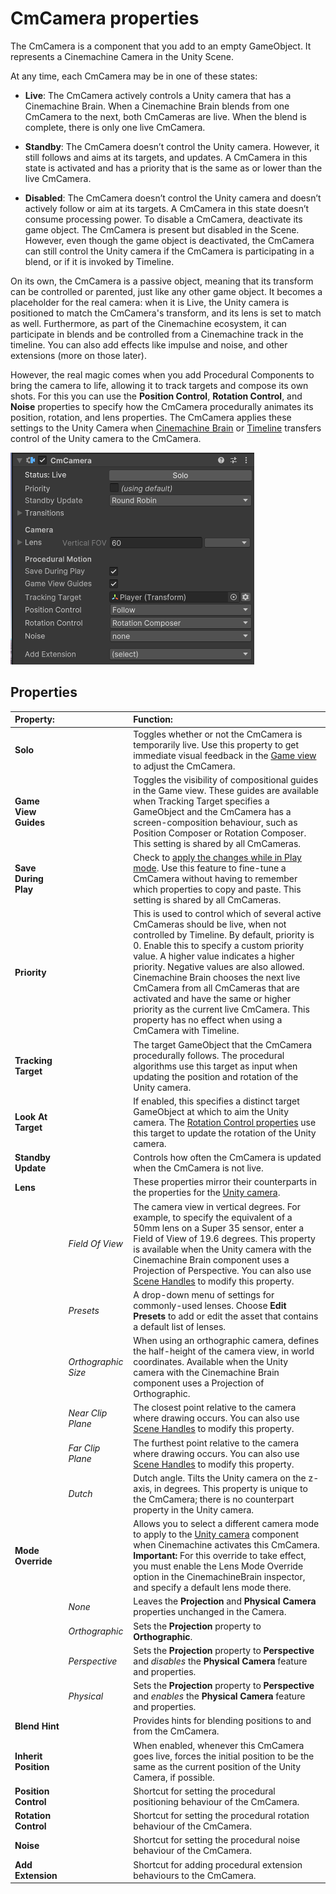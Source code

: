 # CmCamera properties

The CmCamera is a component that you add to an empty GameObject. It represents a Cinemachine Camera in the Unity Scene.

At any time, each CmCamera may be in one of these states:

* __Live__: The CmCamera actively controls a Unity camera that has a Cinemachine Brain. When a Cinemachine Brain blends from one CmCamera to the next, both CmCameras are live. When the blend is complete, there is only one live CmCamera.

* __Standby__: The CmCamera doesn’t control the Unity camera. However, it still follows and aims at its targets, and updates. A CmCamera in this state is activated and has a priority that is the same as or lower than the live CmCamera.

* __Disabled__: The CmCamera doesn’t control the Unity camera and doesn’t actively follow or aim at its targets. A CmCamera in this state doesn’t consume processing power. To disable a CmCamera, deactivate its game object. The CmCamera is present but disabled in the Scene. However, even though the game object is deactivated, the CmCamera can still control the Unity camera if the CmCamera is participating in a blend, or if it is invoked by Timeline.

On its own, the CmCamera is a passive object, meaning that its transform can be controlled or parented, just like any other game object.  It becomes a placeholder for the real camera: when it is Live, the Unity camera is positioned to match the CmCamera's transform, and its lens is set to match as well.  Furthermore, as part of the Cinemachine ecosystem, it can participate in blends and be controlled from a Cinemachine track in the timeline.  You can also add effects like impulse and noise, and other extensions (more on those later).

However, the real magic comes when you add Procedural Components to bring the camera to life, allowing it to track targets and compose its own shots.  For this you can use the __Position Control__, __Rotation Control__, and __Noise__ properties to specify how the CmCamera procedurally animates its position, rotation, and lens properties. The CmCamera applies these settings to the Unity Camera when [Cinemachine Brain](CinemachineBrainProperties.md) or [Timeline](CinemachineTimeline.md) transfers control of the Unity camera to the CmCamera. 

![CmCamera properties](images/CmCameraInspector.png)

## Properties

| **Property:** || **Function:** |
|:---|:---|:---|
| __Solo__ || Toggles whether or not the CmCamera is temporarily live. Use this property to get immediate visual feedback in the [Game view](https://docs.unity3d.com/Manual/GameView.html) to adjust the CmCamera. |
| __Game View Guides__ || Toggles the visibility of compositional guides in the Game view. These guides are available when Tracking Target specifies a GameObject and the CmCamera has a screen-composition behaviour, such as Position Composer or Rotation Composer. This setting is shared by all CmCameras. |
| __Save During Play__ || Check to [apply the changes while in Play mode](CinemachineSavingDuringPlay.md).  Use this feature to fine-tune a CmCamera without having to remember which properties to copy and paste. This setting is shared by all CmCameras. |
| __Priority__ || This is used to control which of several active CmCameras should be live, when not controlled by Timeline.  By default, priority is 0.  Enable this to specify a custom priority value.  A higher value indicates a higher priority.  Negative values are also allowed. Cinemachine Brain chooses the next live CmCamera from all CmCameras that are activated and have the same or higher priority as the current live CmCamera. This property has no effect when using a CmCamera with Timeline. |
| __Tracking Target__ || The target GameObject that the CmCamera procedurally follows. The procedural algorithms use this target as input when updating the position and rotation of the Unity camera. |
| __Look At Target__ || If enabled, this specifies a distinct target GameObject at which to aim the Unity camera. The [Rotation Control properties](CinemachineVirtualCameraAim.md) use this target to update the rotation of the Unity camera. |
| __Standby Update__ || Controls how often the CmCamera is updated when the CmCamera is not live. |
| __Lens__ || These properties mirror their counterparts in the properties for the [Unity camera](https://docs.unity3d.com/Manual/class-Camera.html). |
| | _Field Of View_ | The camera view in vertical degrees. For example, to specify the equivalent of a 50mm lens on a Super 35 sensor, enter a Field of View of 19.6 degrees. This property is available when the Unity camera with the Cinemachine Brain component uses a Projection of Perspective. You can also use [Scene Handles](handles.md) to modify this property. |
| | _Presets_ | A drop-down menu of settings for commonly-used lenses. Choose **Edit Presets** to add or edit the asset that contains a default list of lenses. |
| | _Orthographic Size_ | When using an orthographic camera, defines the half-height of the camera view, in world coordinates. Available when the Unity camera with the Cinemachine Brain component uses a Projection of Orthographic. |
| | _Near Clip Plane_ | The closest point relative to the camera where drawing occurs. You can also use [Scene Handles](handles.md) to modify this property.|
| | _Far Clip Plane_ | The furthest point relative to the camera where drawing occurs. You can also use [Scene Handles](handles.md) to modify this property.|
| | _Dutch_ | Dutch angle. Tilts the Unity camera on the z-axis, in degrees. This property is unique to the CmCamera; there is no counterpart property in the Unity camera. |
|  __Mode Override__ || Allows you to select a different camera mode to apply to the [Unity camera](https://docs.unity3d.com/Manual/class-Camera.html) component when Cinemachine activates this CmCamera. <br />__Important:__ For this override to take effect, you must enable the Lens Mode Override option in the CinemachineBrain inspector, and specify a default lens mode there. |
| | _None_ | Leaves the __Projection__ and __Physical Camera__ properties unchanged in the Camera. |
| | _Orthographic_ | Sets the __Projection__ property to __Orthographic__. |
| | _Perspective_ | Sets the __Projection__ property to __Perspective__ and *disables* the __Physical Camera__ feature and properties. |
| | _Physical_ | Sets the __Projection__ property to __Perspective__ and *enables* the __Physical Camera__ feature and properties. |
| __Blend Hint__ || Provides hints for blending positions to and from the CmCamera. |
| __Inherit Position__ || When enabled, whenever this CmCamera goes live, forces the initial position to be the same as the current position of the Unity Camera, if possible. |
| __Position Control__ || Shortcut for setting the procedural positioning behaviour of the CmCamera.  |
| __Rotation Control__ || Shortcut for setting the procedural rotation behaviour of the CmCamera.  |
| __Noise__ || Shortcut for setting the procedural noise behaviour of the CmCamera.  |
| __Add Extension__ || Shortcut for adding procedural extension behaviours to the CmCamera.  |


